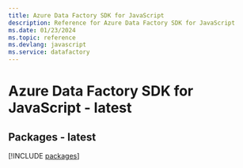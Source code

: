 ```yaml
---
title: Azure Data Factory SDK for JavaScript
description: Reference for Azure Data Factory SDK for JavaScript
ms.date: 01/23/2024
ms.topic: reference
ms.devlang: javascript
ms.service: datafactory
---
```

# Azure Data Factory SDK for JavaScript - latest
## Packages - latest
[!INCLUDE [packages](data-factory-index.md)]